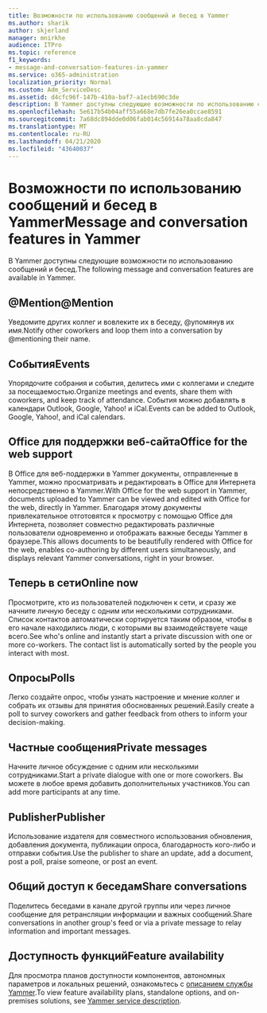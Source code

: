```yaml
---
title: Возможности по использованию сообщений и бесед в Yammer
ms.author: sharik
author: skjerland
manager: mnirkhe
audience: ITPro
ms.topic: reference
f1_keywords:
- message-and-conversation-features-in-yammer
ms.service: o365-administration
localization_priority: Normal
ms.custom: Adm_ServiceDesc
ms.assetid: d4cfc96f-147b-410a-baf7-a1ecb690c3de
description: В Yammer доступны следующие возможности по использованию сообщений и бесед.
ms.openlocfilehash: 5e617b54b04aff55a668e7db7fe26ea0ccae8591
ms.sourcegitcommit: 7a68dc894dde0d06fab014c56914a78aa8cda847
ms.translationtype: MT
ms.contentlocale: ru-RU
ms.lasthandoff: 04/21/2020
ms.locfileid: "43640037"
---
```

# <a name="message-and-conversation-features-in-yammer"></a><span data-ttu-id="b175c-103">Возможности по использованию сообщений и бесед в Yammer</span><span class="sxs-lookup"><span data-stu-id="b175c-103">Message and conversation features in Yammer</span></span>

<span data-ttu-id="b175c-104">В Yammer доступны следующие возможности по использованию сообщений и бесед.</span><span class="sxs-lookup"><span data-stu-id="b175c-104">The following message and conversation features are available in Yammer.</span></span>
  
## <a name="mention"></a><span data-ttu-id="b175c-105">@Mention</span><span class="sxs-lookup"><span data-stu-id="b175c-105">@Mention</span></span>

<span data-ttu-id="b175c-106">Уведомите других коллег и вовлеките их в беседу, @упомянув их имя.</span><span class="sxs-lookup"><span data-stu-id="b175c-106">Notify other coworkers and loop them into a conversation by @mentioning their name.</span></span>

## <a name="events"></a><span data-ttu-id="b175c-107">События</span><span class="sxs-lookup"><span data-stu-id="b175c-107">Events</span></span>

<span data-ttu-id="b175c-108">Упорядочите собрания и события, делитесь ими с коллегами и следите за посещаемостью.</span><span class="sxs-lookup"><span data-stu-id="b175c-108">Organize meetings and events, share them with coworkers, and keep track of attendance.</span></span> <span data-ttu-id="b175c-109">События можно добавлять в календари Outlook, Google, Yahoo! и iCal.</span><span class="sxs-lookup"><span data-stu-id="b175c-109">Events can be added to Outlook, Google, Yahoo!, and iCal calendars.</span></span>
  
## <a name="office-for-the-web-support"></a><span data-ttu-id="b175c-110">Office для поддержки веб-сайта</span><span class="sxs-lookup"><span data-stu-id="b175c-110">Office for the web support</span></span>

<span data-ttu-id="b175c-111">В Office для веб-поддержки в Yammer документы, отправленные в Yammer, можно просматривать и редактировать в Office для Интернета непосредственно в Yammer.</span><span class="sxs-lookup"><span data-stu-id="b175c-111">With Office for the web support in Yammer, documents uploaded to Yammer can be viewed and edited with Office for the web, directly in Yammer.</span></span> <span data-ttu-id="b175c-112">Благодаря этому документы привлекательное отготовятся к просмотру с помощью Office для Интернета, позволяет совместно редактировать различные пользователи одновременно и отображать важные беседы Yammer в браузере.</span><span class="sxs-lookup"><span data-stu-id="b175c-112">This allows documents to be beautifully rendered with Office for the web, enables co-authoring by different users simultaneously, and displays relevant Yammer conversations, right in your browser.</span></span>

## <a name="online-now"></a><span data-ttu-id="b175c-113">Теперь в сети</span><span class="sxs-lookup"><span data-stu-id="b175c-113">Online now</span></span>

<span data-ttu-id="b175c-p103">Просмотрите, кто из пользователей подключен к сети, и сразу же начните личную беседу с одним или несколькими сотрудниками. Список контактов автоматически сортируется таким образом, чтобы в его начале находились люди, с которыми вы взаимодействуете чаще всего.</span><span class="sxs-lookup"><span data-stu-id="b175c-p103">See who's online and instantly start a private discussion with one or more co-workers. The contact list is automatically sorted by the people you interact with most.</span></span>

## <a name="polls"></a><span data-ttu-id="b175c-116">Опросы</span><span class="sxs-lookup"><span data-stu-id="b175c-116">Polls</span></span>

<span data-ttu-id="b175c-117">Легко создайте опрос, чтобы узнать настроение и мнение коллег и собрать их отзывы для принятия обоснованных решений.</span><span class="sxs-lookup"><span data-stu-id="b175c-117">Easily create a poll to survey coworkers and gather feedback from others to inform your decision-making.</span></span>
  
## <a name="private-messages"></a><span data-ttu-id="b175c-118">Частные сообщения</span><span class="sxs-lookup"><span data-stu-id="b175c-118">Private messages</span></span>

<span data-ttu-id="b175c-119">Начните личное обсуждение с одним или несколькими сотрудниками.</span><span class="sxs-lookup"><span data-stu-id="b175c-119">Start a private dialogue with one or more coworkers.</span></span> <span data-ttu-id="b175c-120">Вы можете в любое время добавить дополнительных участников.</span><span class="sxs-lookup"><span data-stu-id="b175c-120">You can add more participants at any time.</span></span>

## <a name="publisher"></a><span data-ttu-id="b175c-121">Publisher</span><span class="sxs-lookup"><span data-stu-id="b175c-121">Publisher</span></span>

<span data-ttu-id="b175c-122">Использование издателя для совместного использования обновления, добавления документа, публикации опроса, благодарность кого-либо и отправки события.</span><span class="sxs-lookup"><span data-stu-id="b175c-122">Use the publisher to share an update, add a document, post a poll, praise someone, or post an event.</span></span>
    
## <a name="share-conversations"></a><span data-ttu-id="b175c-123">Общий доступ к беседам</span><span class="sxs-lookup"><span data-stu-id="b175c-123">Share conversations</span></span>

<span data-ttu-id="b175c-124">Поделитесь беседами в канале другой группы или через личное сообщение для ретрансляции информации и важных сообщений.</span><span class="sxs-lookup"><span data-stu-id="b175c-124">Share conversations in another group's feed or via a private message to relay information and important messages.</span></span>
  
## <a name="feature-availability"></a><span data-ttu-id="b175c-125">Доступность функций</span><span class="sxs-lookup"><span data-stu-id="b175c-125">Feature availability</span></span>

<span data-ttu-id="b175c-126">Для просмотра планов доступности компонентов, автономных параметров и локальных решений, ознакомьтесь с [описанием службы Yammer](yammer-service-description.md).</span><span class="sxs-lookup"><span data-stu-id="b175c-126">To view feature availability plans, standalone options, and on-premises solutions, see [Yammer service description](yammer-service-description.md).</span></span>
  